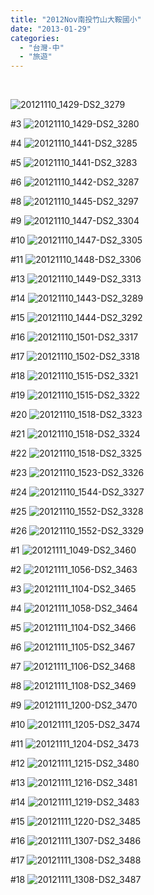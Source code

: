 ```yaml
---
title: "2012Nov南投竹山大鞍國小"
date: "2013-01-29"
categories: 
  - "台灣-中"
  - "旅遊"
---
```


 

![20121110_1429-DS2_3279](images/8184082053_9ca1da96fb.jpg)

#3 ![20121110_1429-DS2_3280](images/8184118628_81b66f787b.jpg)

#4 ![20121110_1441-DS2_3285](images/8184081367_1d20fc255d.jpg)

#5 ![20121110_1441-DS2_3283](images/8184081617_2252bb5536.jpg)

#6 ![20121110_1442-DS2_3287](images/8184081263_15d940fc96.jpg)

#8 ![20121110_1445-DS2_3297](images/8184117440_d0993d7e03.jpg)

#9 ![20121110_1447-DS2_3304](images/8184080635_80d8947ac6.jpg)

#10 ![20121110_1447-DS2_3305](images/8184080491_389c3478de.jpg)

#11 ![20121110_1448-DS2_3306](images/8184080365_89dfdc4a90.jpg)

#13 ![20121110_1449-DS2_3313](images/8184079985_e7223a1e7f.jpg)

#14 ![20121110_1443-DS2_3289](images/8184080997_a5eb8d5324.jpg)

#15 ![20121110_1444-DS2_3292](images/8184117584_ddd14d9029.jpg)

#16 ![20121110_1501-DS2_3317](images/8184079823_7f3753a22d.jpg)

#17 ![20121110_1502-DS2_3318](images/8184116474_b880fd5139.jpg)

#18 ![20121110_1515-DS2_3321](images/8184116094_2244384bff.jpg)

#19 ![20121110_1515-DS2_3322](images/8184115954_ab3e6fccbd.jpg)

#20 ![20121110_1518-DS2_3323](images/8184115824_e27fc9a09d.jpg)

#21 ![20121110_1518-DS2_3324](images/8184115698_2f15f0a622.jpg)

#22 ![20121110_1518-DS2_3325](images/8184078841_be7c226fca.jpg)

#23 ![20121110_1523-DS2_3326](images/8184115476_eba3c383bd.jpg)

#24 ![20121110_1544-DS2_3327](images/8184115326_465ffb78f5.jpg)

#25 ![20121110_1552-DS2_3328](images/8184078433_c3092a3b15.jpg)

#26 ![20121110_1552-DS2_3329](images/8184115086_b1e3b6448d.jpg)

#1 ![20121111_1049-DS2_3460](images/8184066815_ef98d4ac69.jpg)

#2 ![20121111_1056-DS2_3463](images/8184103574_51b7da6ae8.jpg)

#3 ![20121111_1104-DS2_3465](images/8184066367_328fc79cc7.jpg)

#4 ![20121111_1058-DS2_3464](images/8184066521_98cc1d8b4d.jpg)

#5 ![20121111_1104-DS2_3466](images/8184103086_1b5e51f0d5.jpg)

#6 ![20121111_1105-DS2_3467](images/8184102914_5ea1663c2d.jpg)

#7 ![20121111_1106-DS2_3468](images/8184065959_8554f12430.jpg)

#8 ![20121111_1108-DS2_3469](images/8184102592_1a287b6cd8.jpg)

#9 ![20121111_1200-DS2_3470](images/8184065685_463ce108bc.jpg)

#10 ![20121111_1205-DS2_3474](images/8184101874_f0dc3c5fb3.jpg)

#11 ![20121111_1204-DS2_3473](images/8184065255_733339cc91.jpg)

#12 ![20121111_1215-DS2_3480](images/8184064851_350b467577.jpg)

#13 ![20121111_1216-DS2_3481](images/8184064715_9f08867470.jpg)

#14 ![20121111_1219-DS2_3483](images/8184064591_85037c10f0.jpg)

#15 ![20121111_1220-DS2_3485](images/8184101070_bd8ccd906d.jpg)

#16 ![20121111_1307-DS2_3486](images/8184064191_edbbc6fd6c.jpg)

#17 ![20121111_1308-DS2_3488](images/8184063903_ab4d860956.jpg)

#18 ![20121111_1308-DS2_3487](images/8184100834_92906a0f8b.jpg)
